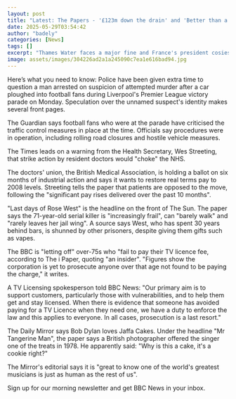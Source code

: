 ```yaml
---
layout: post
title: "Latest: The Papers - '£123m down the drain' and 'Better than a slap'"
date: 2025-05-29T03:54:42
author: "badely"
categories: [News]
tags: []
excerpt: "Thames Water faces a major fine and France's president cosies up with his wife on Thursday's front pages."
image: assets/images/304226ad2a1a245090c7ea1e616bad94.jpg
---
```


Here’s what you need to know: Police have been given extra time to question a man arrested on suspicion of attempted murder after a car ploughed into football fans during Liverpool's Premier League victory parade on Monday. Speculation over the unnamed suspect's identity makes several front pages.

The Guardian says football fans who were at the parade have criticised the traffic control measures in place at the time. Officials say procedures were in operation, including rolling road closures and hostile vehicle measures.

The Times leads on a warning from the Health Secretary, Wes Streeting, that strike action by resident doctors would "choke" the NHS.

The doctors' union, the British Medical Association, is holding a ballot on six months of industrial action and says it wants to restore real terms pay to 2008 levels. Streeting tells the paper that patients are opposed to the move, following the "significant pay rises delivered over the past 10 months".

"Last days of Rose West" is the headline on the front of The Sun. The paper says the 71-year-old serial killer is "increasingly frail", can "barely walk" and "rarely leaves her jail wing". A source says West, who has spent 30 years behind bars, is shunned by other prisoners, despite giving them gifts such as vapes.

The BBC is "letting off" over-75s who "fail to pay their TV licence fee, according to The i Paper, quoting "an insider". "Figures show the corporation is yet to prosecute anyone over that age not found to be paying the charge," it writes. 

A TV Licensing spokesperson told BBC News: "Our primary aim is to support customers, particularly those with vulnerabilities, and to help them get and stay licensed. When there is evidence that someone has avoided paying for a TV Licence when they need one, we have a duty to enforce the law and this applies to everyone. In all cases, prosecution is a last resort."

The Daily Mirror says Bob Dylan loves Jaffa Cakes. Under the headline "Mr Tangerine Man", the paper says a British photographer offered the singer one of the treats in 1978. He apparently said: "Why is this a cake, it's a cookie right?"

The Mirror's editorial says it is "great to know one of the world's greatest musicians is just as human as the rest of us".

Sign up for our morning newsletter and get BBC News in your inbox.

